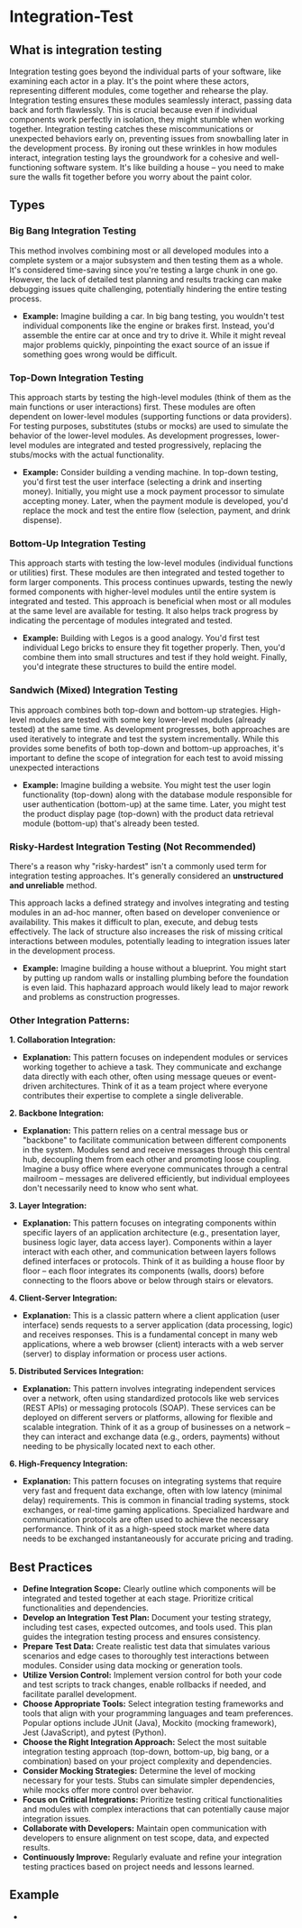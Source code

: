 # Integration-Test

## What is integration testing

Integration testing goes beyond the individual parts of your software, like examining each actor in a play. It's the point where these actors, representing different modules, come together and rehearse the play. Integration testing ensures these modules seamlessly interact, passing data back and forth flawlessly. This is crucial because even if individual components work perfectly in isolation, they might stumble when working together. Integration testing catches these miscommunications or unexpected behaviors early on, preventing issues from snowballing later in the development process. By ironing out these wrinkles in how modules interact, integration testing lays the groundwork for a cohesive and well-functioning software system. It's like building a house – you need to make sure the walls fit together before you worry about the paint color.

## Types

### Big Bang Integration Testing

This method involves combining most or all developed modules into a complete system or a major subsystem and then testing them as a whole. It's considered time-saving since you're testing a large chunk in one go. However, the lack of detailed test planning and results tracking can make debugging issues quite challenging, potentially hindering the entire testing process.

- **Example:** Imagine building a car. In big bang testing, you wouldn't test individual components like the engine or brakes first. Instead, you'd assemble the entire car at once and try to drive it. While it might reveal major problems quickly, pinpointing the exact source of an issue if something goes wrong would be difficult.

### Top-Down Integration Testing

This approach starts by testing the high-level modules (think of them as the main functions or user interactions) first. These modules are often dependent on lower-level modules (supporting functions or data providers). For testing purposes, substitutes (stubs or mocks) are used to simulate the behavior of the lower-level modules. As development progresses, lower-level modules are integrated and tested progressively, replacing the stubs/mocks with the actual functionality.

- **Example:** Consider building a vending machine. In top-down testing, you'd first test the user interface (selecting a drink and inserting money). Initially, you might use a mock payment processor to simulate accepting money. Later, when the payment module is developed, you'd replace the mock and test the entire flow (selection, payment, and drink dispense).

### Bottom-Up Integration Testing

This approach starts with testing the low-level modules (individual functions or utilities) first. These modules are then integrated and tested together to form larger components. This process continues upwards, testing the newly formed components with higher-level modules until the entire system is integrated and tested. This approach is beneficial when most or all modules at the same level are available for testing. It also helps track progress by indicating the percentage of modules integrated and tested.

- **Example:** Building with Legos is a good analogy. You'd first test individual Lego bricks to ensure they fit together properly. Then, you'd combine them into small structures and test if they hold weight. Finally, you'd integrate these structures to build the entire model.

### Sandwich (Mixed) Integration Testing

This approach combines both top-down and bottom-up strategies. High-level modules are tested with some key lower-level modules (already tested) at the same time. As development progresses, both approaches are used iteratively to integrate and test the system incrementally. While this provides some benefits of both top-down and bottom-up approaches, it's important to define the scope of integration for each test to avoid missing unexpected interactions

- **Example:** Imagine building a website. You might test the user login functionality (top-down) along with the database module responsible for user authentication (bottom-up) at the same time. Later, you might test the product display page (top-down) with the product data retrieval module (bottom-up) that's already been tested.

### Risky-Hardest Integration Testing (**Not Recommended**)

There's a reason why "risky-hardest" isn't a commonly used term for integration testing approaches. It's generally considered an **unstructured and unreliable** method. 

This approach lacks a defined strategy and involves integrating and testing modules in an ad-hoc manner, often based on developer convenience or availability.  This makes it difficult to plan, execute, and debug tests effectively. The lack of structure also increases the risk of missing critical interactions between modules, potentially leading to integration issues later in the development process.

* **Example:**  Imagine building a house without a blueprint. You might start by putting up random walls or installing plumbing before the foundation is even laid. This haphazard approach would likely lead to major rework and problems as construction progresses.

### Other Integration Patterns:

**1. Collaboration Integration:**

* **Explanation:** This pattern focuses on independent modules or services working together to achieve a task. They communicate and exchange data directly with each other, often using message queues or event-driven architectures. Think of it as a team project where everyone contributes their expertise to complete a single deliverable.

**2. Backbone Integration:**

* **Explanation:** This pattern relies on a central message bus or "backbone" to facilitate communication between different components in the system.  Modules send and receive messages through this central hub, decoupling them from each other and promoting loose coupling. Imagine a busy office where everyone communicates through a central mailroom – messages are delivered efficiently, but individual employees don't necessarily need to know who sent what.

**3. Layer Integration:**

* **Explanation:** This pattern focuses on integrating components within specific layers of an application architecture (e.g., presentation layer, business logic layer, data access layer).  Components within a layer interact with each other, and communication between layers follows defined interfaces or protocols. Think of it as building a house floor by floor – each floor integrates its components (walls, doors) before connecting to the floors above or below through stairs or elevators.

**4. Client-Server Integration:**

* **Explanation:** This is a classic pattern where a client application (user interface) sends requests to a server application (data processing, logic) and receives responses. This is a fundamental concept in many web applications, where a web browser (client) interacts with a web server (server) to display information or process user actions.

**5. Distributed Services Integration:**

* **Explanation:** This pattern involves integrating independent services over a network, often using standardized protocols like web services (REST APIs) or messaging protocols (SOAP). These services can be deployed on different servers or platforms, allowing for flexible and scalable integration.  Think of it as a group of businesses on a network – they can interact and exchange data (e.g., orders, payments) without needing to be physically located next to each other.

**6. High-Frequency Integration:**

* **Explanation:** This pattern focuses on integrating systems that require very fast and frequent data exchange, often with low latency (minimal delay) requirements. This is common in financial trading systems, stock exchanges, or real-time gaming applications. Specialized hardware and communication protocols are often used to achieve the necessary performance.  Think of it as a high-speed stock market where data needs to be exchanged instantaneously for accurate pricing and trading.

## Best Practices
* **Define Integration Scope:**  Clearly outline which components will be integrated and tested together at each stage. Prioritize critical functionalities and dependencies.
* **Develop an Integration Test Plan:**  Document your testing strategy, including test cases, expected outcomes, and tools used. This plan guides the integration testing process and ensures consistency.
* **Prepare Test Data:** Create realistic test data that simulates various scenarios and edge cases to thoroughly test interactions between modules. Consider using data mocking or generation tools.
* **Utilize Version Control:** Implement version control for both your code and test scripts to track changes, enable rollbacks if needed, and facilitate parallel development.
* **Choose Appropriate Tools:** Select integration testing frameworks and tools that align with your programming languages and team preferences. Popular options include JUnit (Java), Mockito (mocking framework), Jest (JavaScript), and pytest (Python).
* **Choose the Right Integration Approach:** Select the most suitable integration testing approach (top-down, bottom-up, big bang, or a combination) based on your project complexity and dependencies.
* **Consider Mocking Strategies:** Determine the level of mocking necessary for your tests.  Stubs can simulate simpler dependencies, while mocks offer more control over behavior.
* **Focus on Critical Integrations:** Prioritize testing critical functionalities and modules with complex interactions that can potentially cause major integration issues.
* **Collaborate with Developers:** Maintain open communication with developers to ensure alignment on test scope, data, and expected results.
* **Continuously Improve:** Regularly evaluate and refine your integration testing practices based on project needs and lessons learned. 

## Example

- []()
